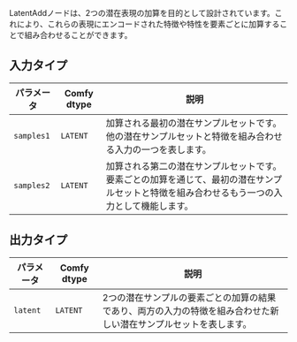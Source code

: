 
LatentAddノードは、2つの潜在表現の加算を目的として設計されています。これにより、これらの表現にエンコードされた特徴や特性を要素ごとに加算することで組み合わせることができます。

## 入力タイプ

| パラメータ    | Comfy dtype | 説明 |
|--------------|-------------|-------------|
| `samples1`   | `LATENT`    | 加算される最初の潜在サンプルセットです。他の潜在サンプルセットと特徴を組み合わせる入力の一つを表します。 |
| `samples2`   | `LATENT`    | 加算される第二の潜在サンプルセットです。要素ごとの加算を通じて、最初の潜在サンプルセットと特徴を組み合わせるもう一つの入力として機能します。 |

## 出力タイプ

| パラメータ | Comfy dtype | 説明 |
|-----------|-------------|-------------|
| `latent`  | `LATENT`    | 2つの潜在サンプルの要素ごとの加算の結果であり、両方の入力の特徴を組み合わせた新しい潜在サンプルセットを表します。 |
